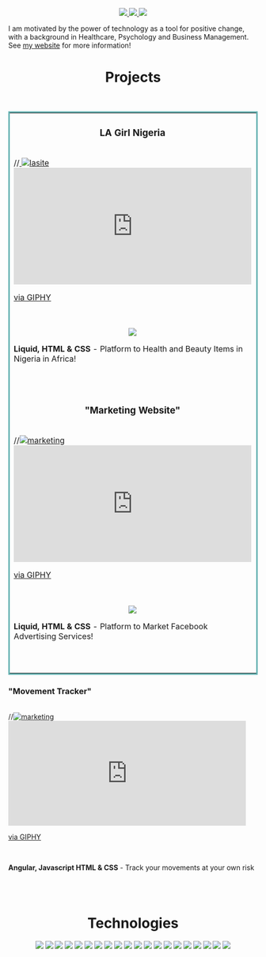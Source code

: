 <p align="center">
<a href="https://debellotteconsulting.com" target="_blank">
<img src="https://img.shields.io/static/v1?label=|&message=WEBSITE&color=23555f&style=plastic&logo=react&logo-color=white"/>
</a>
<a href="https://www.linkedin.com/in/folarin-debellotte-4ab137235/" target="_blank">
<img src="https://img.shields.io/static/v1?label=|&message=LINKED-IN&color=cdf998&style=plastic&logo=linkedin&logo-color=white"/>
</a>
<a href="https://twitter.com/FDebellotte" target="_blank">
<img src="https://img.shields.io/static/v1?label=|&message=TWITTER&color=23555f&style=plastic&logo=twitter&logo-color=white"/>
</a>
</p>

I am motivated by the power of technology as a tool for positive change, with a background in Healthcare, Psychology and Business Management.
See [my website](https://debellotteconsulting.com) for more information!

<h1 align="center">Projects</h1>
<table bordercolor="#66b2b2">
 <br>
 <tr>
 <td width="50%" valign="top">
 <h3 align="center">LA Girl Nigeria</h3>
 <br>
 //<a target="_blank" href="http://lagirlnigeria.com"> <img src = "https://media.giphy.com/media/PhY1Xn1xEBIHFPl1yk/giphy.gif" alt = "lasite">
  <iframe src="https://giphy.com/embed/PhY1Xn1xEBIHFPl1yk" width="480" height="236" frameBorder="0" class="giphy-embed" allowFullScreen></iframe><p><a href="https://giphy.com/gifs/PhY1Xn1xEBIHFPl1yk">via GIPHY</a></p>
<br>
<p align="center">
 <a href="http://lagirlnigeria.com" target="_blank">
<img src="https://img.shields.io/static/v1?label=|&message=WEBSITE&color=cdf998&style=plastic&logo=wordpress&logo-color=white"/></a>
</p>
<p><strong>Liquid, HTML & CSS</strong> - Platform to Health and Beauty Items in Nigeria in Africa!</p>
</td>
<td width="50%" valign="top">
<h3 align="center">"Motivational Cube"</h3>
<br>
 //<a target="_blank" href="https://github.com/folarindeb/motivationalcube.git"><img src = "https://media.giphy.com/media/F6lAQuZWE6vpjCsiOV/giphy.gif" alt = "cube">
 <iframe src="https://giphy.com/embed/F6lAQuZWE6vpjCsiOV" width="480" height="271" frameBorder="0" class="giphy-embed" allowFullScreen></iframe><p><a href="https://giphy.com/gifs/F6lAQuZWE6vpjCsiOV">via GIPHY</a></p>
 <br>
 <p align="center">

 </a>
<a href="https://www.debellotteconsulting.com/about-3" target="_blank">
 <img src="https://img.shields.io/static/v1?label=|&message=WEBSITE&color=cdf998&style=plastic&logo=wordpress&logo-color=white"/></a>
</p>
<p><strong>HTML,CSS & Javascript</strong> - Motivational Cube, Click any side for a dose of motivation.</p>
</td> 
</tr> 
 <tr> 
<td width="50%" valign="top">
<h3 align="center">"Marketing Website"</h3>
<br>
 //<a target="_blank" href="https://media.giphy.com/media/mcdvcHfWFDXWsydN7O/giphy.gif"><img src = "https://media.giphy.com/media/mcdvcHfWFDXWsydN7O/giphy.gif" alt = "marketing">
 <iframe src="https://giphy.com/embed/PhY1Xn1xEBIHFPl1yk" width="480" height="236" frameBorder="0" class="giphy-embed" allowFullScreen></iframe><p><a href="https://giphy.com/gifs/PhY1Xn1xEBIHFPl1yk">via GIPHY</a></p>
 <br>
 <p align="center">
<a href="https://cwgmarketing.myshopify.com" target="_blank">
 <img src="https://img.shields.io/static/v1?label=|&message=WEBSITE&color=cdf998&style=plastic&logo=wordpress&logo-color=white"/></a>
</p>
<p><strong>Liquid, HTML & CSS</strong> - Platform to Market Facebook Advertising Services!</p>
</td> 
<td width="50%" valign="top">
<h3 align="center">"Email Newletter"</h3>
<br>
 //<a target="_blank" href="https://media.giphy.com/media/RVTdRE552KVPqcp9VL/giphy.gif"><img src = "https://media.giphy.com/media/RVTdRE552KVPqcp9VL/giphy.gif" alt = "email">
 <iframe src="https://giphy.com/embed/RVTdRE552KVPqcp9VL" width="480" height="300" frameBorder="0" class="giphy-embed" allowFullScreen></iframe><p><a href="https://giphy.com/gifs/RVTdRE552KVPqcp9VL">via GIPHY</a></p>
 <br>
 <p align="center">
<a href=" https://www.debellotteconsulting.com/copy-of-landing-pages" target="_blank">
 <img src="https://img.shields.io/static/v1?label=|&message=WEBSITE&color=cdf998&style=plastic&logo=wordpress&logo-color=white"/></a>
</p>
<p><strong>HTML! Email Newsletter for a company</p>
</td> 
 </tr> 
 </table>
  <tr> 
<td width="100%" align="top">
<h3>"Movement Tracker"</h3>
<br>
 //<a target="_blank" href="https://media.giphy.com/media/LzBDSObb5nmSn3zzq0/giphy.gif"><img src = "https://media.giphy.com/media/LzBDSObb5nmSn3zzq0/giphy.gif" alt = "marketing">
<iframe src="https://giphy.com/embed/LzBDSObb5nmSn3zzq0" width="480" height="212" frameBorder="0" class="giphy-embed" allowFullScreen></iframe><p><a href="https://giphy.com/gifs/LzBDSObb5nmSn3zzq0">via GIPHY</a></p>
 <br>
 <p><strong>Angular, Javascript HTML & CSS</strong> - Track your movements at your own risk</p>
</td>  
 </table>
<br>
<br>
<h1 align="center">Technologies</h1>


<p align="center">
    <img src="https://img.shields.io/static/v1?label=|&message=HTML5&color=23555f&style=plastic&logo=html5"/>
    <img src="https://img.shields.io/static/v1?label=|&message=CSS3&color=285f65&style=plastic&logo=css3"/>
    <img src="https://img.shields.io/static/v1?label=|&message=SASS&color=2b625f&style=plastic&logo=sass"/>
    <img src="https://img.shields.io/static/v1?label=|&message=BOOTSTRAP&color=316c5e&style=plastic&logo=bootstrap"/>
    <img src="https://img.shields.io/static/v1?label=|&message=JAVASCRIPT&color=3c7f5d&style=plastic&logo=javascript"/>
    <img src="https://img.shields.io/static/v1?label=|&message=REACT.JS&color=4a935c&style=plastic&logo=react"/>
    <img src="https://img.shields.io/static/v1?label=|&message=TYPESCRIPT&color=4a935c&style=plastic&logo=typescript"/>
    <img src="https://img.shields.io/static/v1?label=|&message=PYTHON&color=52985b&style=plastic&logo=python"/>
    <img src="https://img.shields.io/static/v1?label=|&message=JAVA&color=cdf998&style=plastic&logo=java"/>
    <img src="https://img.shields.io/static/v1?label=|&message=SOLIDITY&color=8fbc56&style=plastic&logo=solidity"/>
    <img src="https://img.shields.io/static/v1?label=|&message=SELENIUM&color=cdf998&style=plastic&logo=selenium"/>
    <img src="https://img.shields.io/static/v1?label=|&message=AWS&color=98bf53&style=plastic&logo=amazon"/>
    <img src="https://img.shields.io/static/v1?label=|&message=WORDPRESS&color=cdd148&style=plastic&logo=wordpress"/>
    <img src="https://img.shields.io/static/v1?label=|&message=ADOBE&color=98bf53&style=plastic&logo=adobe"/>
    <img src="https://img.shields.io/static/v1?label=|&message=MONGO-DB&color=cdd148&style=plastic&logo=mongodb"/>
    <img src="https://img.shields.io/static/v1?label=|&message=EXPRESS&color=bbb111&style=plastic&logo=express"/>
    <img src="https://img.shields.io/static/v1?label=|&message=WEBPACK&color=bbb111&style=plastic&logo=webpack"/>
    <img src="https://img.shields.io/static/v1?label=|&message=LINUX&color=bbb111&style=plastic&logo=linux"/>
    <img src="https://img.shields.io/static/v1?label=|&message=GIT&color=cbb148&style=plastic&logo=git"/>
    <img src="https://img.shields.io/static/v1?label=|&message=FIREBASE&color=cbb148&style=plastic&logo=firebase"/>
</p>

